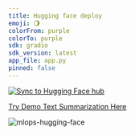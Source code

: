 ```yaml
---
title: Hugging face deploy
emoji: 🌖
colorFrom: purple
colorTo: purple
sdk: gradio
sdk_version: latest
app_file: app.py
pinned: false
---
```



[![Sync to Hugging Face hub](https://github.com/Mahadasghar/Huggingface_deploy/actions/workflows/main.yml/badge.svg)](https://github.com/Mahadasghar/Huggingface_deploy/actions/workflows/main.yml)



[Try Demo Text Summarization Here](https://huggingface.co/spaces/mahad049/huggingface_deploy)


![mlops-hugging-face](https://user-images.githubusercontent.com/58792/170845235-7f00d61c-ea36-4d28-82d0-3a9b8c0f1769.png)


